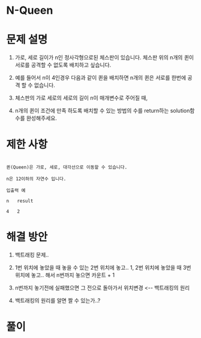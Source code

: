# N-Queen

# 문제 설명

1. 가로, 세로 길이가 n인 정사각형으로된 체스판이 있습니다. 체스판 위의 n개의 퀸이 서로를 공격할 수 없도록 배치하고 싶습니다.

2. 예를 들어서 n이 4인경우 다음과 같이 퀸을 배치하면 n개의 퀸은 서로를 한번에 공격 할 수 없습니다.

3. 체스판의 가로 세로의 세로의 길이 n이 매개변수로 주어질 때,

4. n개의 퀸이 조건에 만족 하도록 배치할 수 있는 방법의 수를 return하는 solution함수를 완성해주세요.

# 제한 사항

```

퀸(Queen)은 가로, 세로, 대각선으로 이동할 수 있습니다.

n은 12이하의 자연수 입니다.

입출력 예

n	result

4	2

```

# 해결 방안

1. 백트래킹 문제.. 

2. 1번 위치에 놓았을 때 놓을 수 있는 2번 위치에 놓고.. 1, 2번 위치에 놓았을 때 3번 위치에 놓고.. 해서 n번까지 놓으면 카운트 + 1

3. n번까지 놓기전에 실패했으면 그 전으로 돌아가서 위치변경 <-- 백트래킹의 원리

4. 백트래킹의 원리를 알면 짤 수 있는가..?

# 풀이